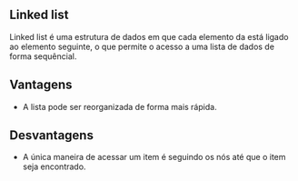 ## Linked list

Linked list é uma estrutura de dados em que cada elemento da está ligado ao elemento seguinte, o que permite o acesso a uma lista de dados de forma sequêncial.

## Vantagens

- A lista pode ser reorganizada de forma mais rápida.

## Desvantagens

- A única maneira de acessar um item é seguindo os nós até que o item seja encontrado.